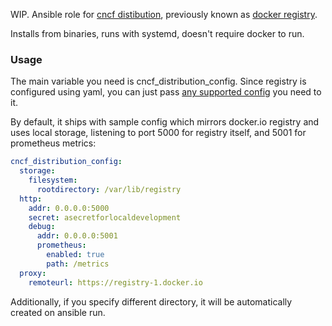 WIP.
Ansible role for [cncf distibution](https://github.com/distribution/distribution), previously known as [docker registry](https://github.com/docker-archive/docker-registry).

Installs from binaries, runs with systemd, doesn't require docker to run.

### Usage

The main variable you need is cncf_distribution_config. Since registry is configured using yaml, you can just pass [any supported config](https://github.com/distribution/distribution/blob/main/docs/configuration.md) you need to it.

By default, it ships with sample config which mirrors docker.io registry and uses local storage, listening to port 5000 for registry itself, and 5001 for prometheus metrics:
```yaml
cncf_distribution_config:
  storage:
    filesystem:
      rootdirectory: /var/lib/registry
  http:
    addr: 0.0.0.0:5000
    secret: asecretforlocaldevelopment
    debug:
      addr: 0.0.0.0:5001
      prometheus:
        enabled: true
        path: /metrics
  proxy:
    remoteurl: https://registry-1.docker.io
```

Additionally, if you specify different directory, it will be automatically created on ansible run.
